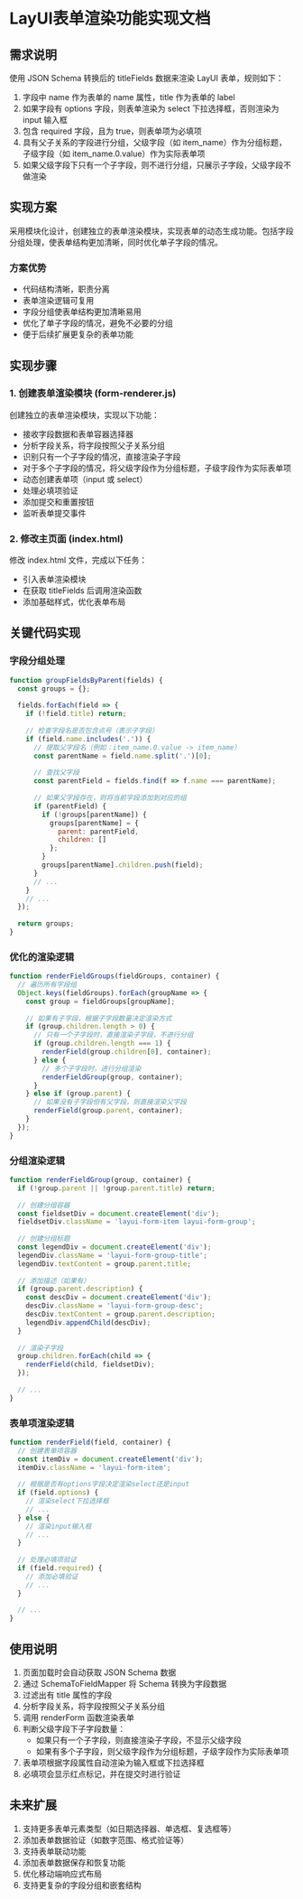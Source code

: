 # LayUI表单渲染功能实现文档

## 需求说明

使用 JSON Schema 转换后的 titleFields 数据来渲染 LayUI 表单，规则如下：
1. 字段中 name 作为表单的 name 属性，title 作为表单的 label
2. 如果字段有 options 字段，则表单渲染为 select 下拉选择框，否则渲染为 input 输入框
3. 包含 required 字段，且为 true，则表单项为必填项
4. 具有父子关系的字段进行分组，父级字段（如 item_name）作为分组标题，子级字段（如 item_name.0.value）作为实际表单项
5. 如果父级字段下只有一个子字段，则不进行分组，只展示子字段，父级字段不做渲染

## 实现方案

采用模块化设计，创建独立的表单渲染模块，实现表单的动态生成功能。包括字段分组处理，使表单结构更加清晰，同时优化单子字段的情况。

### 方案优势
- 代码结构清晰，职责分离
- 表单渲染逻辑可复用
- 字段分组使表单结构更加清晰易用
- 优化了单子字段的情况，避免不必要的分组
- 便于后续扩展更复杂的表单功能

## 实现步骤

### 1. 创建表单渲染模块 (form-renderer.js)

创建独立的表单渲染模块，实现以下功能：
- 接收字段数据和表单容器选择器
- 分析字段关系，将字段按照父子关系分组
- 识别只有一个子字段的情况，直接渲染子字段
- 对于多个子字段的情况，将父级字段作为分组标题，子级字段作为实际表单项
- 动态创建表单项（input 或 select）
- 处理必填项验证
- 添加提交和重置按钮
- 监听表单提交事件

### 2. 修改主页面 (index.html)

修改 index.html 文件，完成以下任务：
- 引入表单渲染模块
- 在获取 titleFields 后调用渲染函数
- 添加基础样式，优化表单布局

## 关键代码实现

### 字段分组处理

```javascript
function groupFieldsByParent(fields) {
  const groups = {};
  
  fields.forEach(field => {
    if (!field.title) return;
    
    // 检查字段名是否包含点号（表示子字段）
    if (field.name.includes('.')) {
      // 提取父字段名（例如：item_name.0.value -> item_name）
      const parentName = field.name.split('.')[0];
      
      // 查找父字段
      const parentField = fields.find(f => f.name === parentName);
      
      // 如果父字段存在，则将当前字段添加到对应的组
      if (parentField) {
        if (!groups[parentName]) {
          groups[parentName] = {
            parent: parentField,
            children: []
          };
        }
        groups[parentName].children.push(field);
      }
      // ...
    }
    // ...
  });
  
  return groups;
}
```

### 优化的渲染逻辑

```javascript
function renderFieldGroups(fieldGroups, container) {
  // 遍历所有字段组
  Object.keys(fieldGroups).forEach(groupName => {
    const group = fieldGroups[groupName];
    
    // 如果有子字段，根据子字段数量决定渲染方式
    if (group.children.length > 0) {
      // 只有一个子字段时，直接渲染子字段，不进行分组
      if (group.children.length === 1) {
        renderField(group.children[0], container);
      } else {
        // 多个子字段时，进行分组渲染
        renderFieldGroup(group, container);
      }
    } else if (group.parent) {
      // 如果没有子字段但有父字段，则直接渲染父字段
      renderField(group.parent, container);
    }
  });
}
```

### 分组渲染逻辑

```javascript
function renderFieldGroup(group, container) {
  if (!group.parent || !group.parent.title) return;
  
  // 创建分组容器
  const fieldsetDiv = document.createElement('div');
  fieldsetDiv.className = 'layui-form-item layui-form-group';
  
  // 创建分组标题
  const legendDiv = document.createElement('div');
  legendDiv.className = 'layui-form-group-title';
  legendDiv.textContent = group.parent.title;
  
  // 添加描述（如果有）
  if (group.parent.description) {
    const descDiv = document.createElement('div');
    descDiv.className = 'layui-form-group-desc';
    descDiv.textContent = group.parent.description;
    legendDiv.appendChild(descDiv);
  }
  
  // 渲染子字段
  group.children.forEach(child => {
    renderField(child, fieldsetDiv);
  });
  
  // ...
}
```

### 表单项渲染逻辑

```javascript
function renderField(field, container) {
  // 创建表单项容器
  const itemDiv = document.createElement('div');
  itemDiv.className = 'layui-form-item';
  
  // 根据是否有options字段决定渲染select还是input
  if (field.options) {
    // 渲染select下拉选择框
    // ...
  } else {
    // 渲染input输入框
    // ...
  }
  
  // 处理必填项验证
  if (field.required) {
    // 添加必填验证
    // ...
  }
  
  // ...
}
```

## 使用说明

1. 页面加载时会自动获取 JSON Schema 数据
2. 通过 SchemaToFieldMapper 将 Schema 转换为字段数据
3. 过滤出有 title 属性的字段
4. 分析字段关系，将字段按照父子关系分组
5. 调用 renderForm 函数渲染表单
6. 判断父级字段下子字段数量：
   - 如果只有一个子字段，则直接渲染子字段，不显示父级字段
   - 如果有多个子字段，则父级字段作为分组标题，子级字段作为实际表单项
7. 表单项根据字段属性自动渲染为输入框或下拉选择框
8. 必填项会显示红点标记，并在提交时进行验证

## 未来扩展

1. 支持更多表单元素类型（如日期选择器、单选框、复选框等）
2. 添加表单数据验证（如数字范围、格式验证等）
3. 支持表单联动功能
4. 添加表单数据保存和恢复功能
5. 优化移动端响应式布局
6. 支持更复杂的字段分组和嵌套结构 